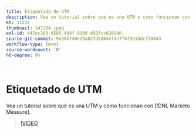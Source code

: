 ```yaml
---
title: Etiquetado de UTM
description: Vea un tutorial sobre qué es una UTM y cómo funcionan con [!DNL Marketo Measure].
kt: 11234
thumbnail: 347204.jpeg
exl-id: 447ec263-6585-409f-8300-d92fcc6289d6
source-git-commit: 9e38b740e29a827d5d64ef4e7fbf9e18dcf30643
workflow-type: tm+mt
source-wordcount: '0'
ht-degree: 0%

---
```


# Etiquetado de UTM

Vea un tutorial sobre qué es una UTM y cómo funcionan con [!DNL Marketo Measure].

>[!VIDEO](https://video.tv.adobe.com/v/347204/?quality=12&learn=on)
